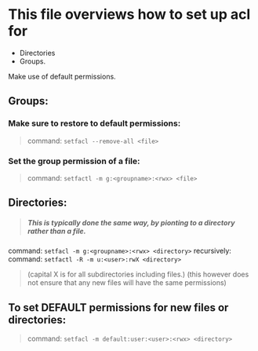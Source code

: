 
# This file overviews how to set up acl for 
- Directories 
- Groups.

Make use of default permissions. 


## Groups: 

### Make sure to restore to default permissions: 
> command: ```setfacl --remove-all <file>```

### Set the group permission of a file: 
> command: ```setfactl -m g:<groupname>:<rwx> <file>```


## Directories: 
> ##### This is typically done the same way, by pionting to a directory rather than a file.
command: ```setfacl -m g:<groupname>:<rwx> <directory>```
  recursively:
command: ```setfactl -R -m u:<user>:rwX <directory>```
> (capital X is for all subdirectories including files.)
> (this however does not ensure that any new files will have the same permissions)



## To set DEFAULT permissions for new files or directories: 
> command: ```setfacl -m default:user:<user>:<rwx> <directory>```






